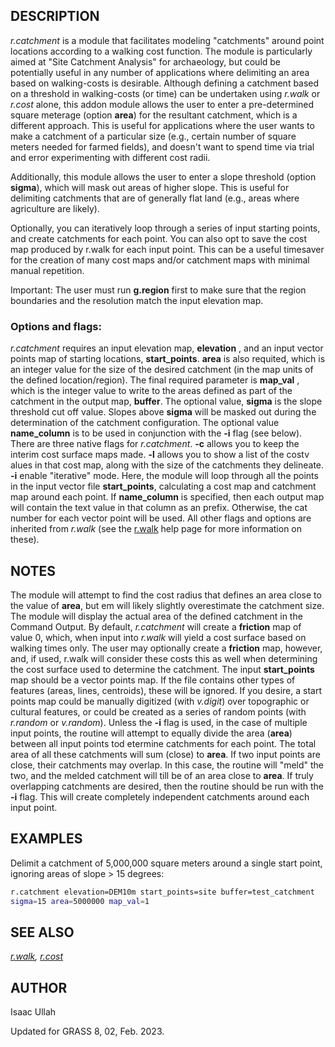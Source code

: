 ## DESCRIPTION

*r.catchment* is a module that facilitates modeling "catchments" around
point locations according to a walking cost function. The module is
particularly aimed at "Site Catchment Analysis" for archaeology, but
could be potentially useful in any number of applications where
delimiting an area based on walking-costs is desirable. Although
defining a catchment based on a threshold in walking-costs (or time) can
be undertaken using *r.walk* or *r.cost* alone, this addon module allows
the user to enter a pre-determined square meterage (option **area**) for
the resultant catchment, which is a different approach. This is useful
for applications where the user wants to make a catchment of a
particular size (e.g., certain number of square meters needed for farmed
fields), and doesn't want to spend time via trial and error
experimenting with different cost radii.

Additionally, this module allows the user to enter a slope threshold
(option **sigma**), which will mask out areas of higher slope. This is
useful for delimiting catchments that are of generally flat land (e.g.,
areas where agriculture are likely).

Optionally, you can iteratively loop through a series of input starting
points, and create catchments for each point. You can also opt to save
the cost map produced by r.walk for each input point. This can be a
useful timesaver for the creation of many cost maps and/or catchment
maps with minimal manual repetition.

Important: The user must run **g.region** first to make sure that the
region boundaries and the resolution match the input elevation map.

### Options and flags:

*r.catchment* requires an input elevation map, **elevation** , and an
input vector points map of starting locations, **start\_points**.
**area** is also requited, which is an integer value for the size of the
desired catchment (in the map units of the defined location/region). The
final required parameter is **map\_val** , which is the integer value to
write to the areas defined as part of the catchment in the output map,
**buffer**. The optional value, **sigma** is the slope threshold cut off
value. Slopes above **sigma** will be masked out during the
determination of the catchment configuration. The optional value
**name\_column** is to be used in conjunction with the **-i** flag (see
below). There are three native flags for *r.catchment*. **-c** allows
you to keep the interim cost surface maps made. **-l** allows you to
show a list of the costv alues in that cost map, along with the size of
the catchments they delineate. **-i** enable "iterative" mode. Here, the
module will loop through all the points in the input vector file
**start\_points**, calculating a cost map and catchment map around each
point. If **name\_column** is specified, then each output map will
contain the text value in that column as an prefix. Otherwise, the cat
number for each vector point will be used. All other flags and options
are inherited from *r.walk* (see the
[r.walk](https://grass.osgeo.org/grass-stable/manuals/r.walk.html) help
page for more information on these).

## NOTES

The module will attempt to find the cost radius that defines an area
close to the value of **area**, but em will likely slightly overestimate
the catchment size. The module will display the actual area of the
defined catchment in the Command Output. By default, *r.catchment* will
create a **friction** map of value 0, which, when input into *r.walk*
will yield a cost surface based on walking times only. The user may
optionally create a **friction** map, however, and, if used, r.walk will
consider these costs this as well when determining the cost surface used
to determine the catchment. The input **start\_points** map should be a
vector points map. If the file contains other types of features (areas,
lines, centroids), these will be ignored. If you desire, a start points
map could be manually digitized (with *v.digit*) over topographic or
cultural features, or could be created as a series of random points
(with *r.random* or *v.random*). Unless the **-i** flag is used, in the
case of multiple input points, the routine will attempt to equally
divide the area (**area**) between all input points tod etermine
catchments for each point. The total area of all these catchments will
sum (close) to **area**. If two input points are close, their catchments
may overlap. In this case, the routine will "meld" the two, and the
melded catchment will till be of an area close to **area**. If truly
overlapping catchments are desired, then the routine should be run with
the **-i** flag. This will create completely independent catchments
around each input point.

## EXAMPLES

Delimit a catchment of 5,000,000 square meters around a single start
point, ignoring areas of slope \> 15 degrees:  

```sh
r.catchment elevation=DEM10m start_points=site buffer=test_catchment
sigma=15 area=5000000 map_val=1
```

## SEE ALSO

*[r.walk](https://grass.osgeo.org/grass-stable/manuals/r.walk.html),
[r.cost](https://grass.osgeo.org/grass-stable/manuals/r.cost.html)*

## AUTHOR

Isaac Ullah

Updated for GRASS 8, 02, Feb. 2023.
